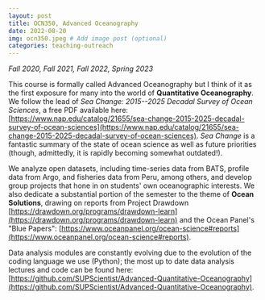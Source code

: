 ```yaml
---
layout: post
title: OCN350, Advanced Oceanography
date: 2022-08-20
img: ocn350.jpeg # Add image post (optional)
categories: teaching-outreach
---
```


*Fall 2020, Fall 2021, Fall 2022, Spring 2023*

This course is formally called Advanced Oceanography but I think of it as the first exposure for many into the world of **Quantitative Oceanography**. We follow the lead of *Sea Change: 2015--2025 Decadal Survey of Ocean Sciences*, a free PDF available here: [https://www.nap.edu/catalog/21655/sea-change-2015-2025-decadal-survey-of-ocean-sciences](https://www.nap.edu/catalog/21655/sea-change-2015-2025-decadal-survey-of-ocean-sciences). *Sea Change* is a fantastic summary of the state of ocean science as well as future priorities (though, admittedly, it is rapidly becoming somewhat outdated!). 

We analyze open datasets, including time-series data from BATS, profile data from Argo, and fisheries data from Peru, among others, and develop group projects that hone in on students' own oceanographic interests. We also dedicate a substantial portion of the semester to the theme of **Ocean Solutions**, drawing on reports from Project Drawdown [https://drawdown.org/programs/drawdown-learn](https://drawdown.org/programs/drawdown-learn) and the Ocean Panel's "Blue Papers": [https://www.oceanpanel.org/ocean-science#reports](https://www.oceanpanel.org/ocean-science#reports). 

Data analysis modules are constantly evolving due to the evolution of the coding language we use (Python); the most up to date data analysis lectures and code can be found here: [https://github.com/SUPScientist/Advanced-Quantitative-Oceanography](https://github.com/SUPScientist/Advanced-Quantitative-Oceanography).